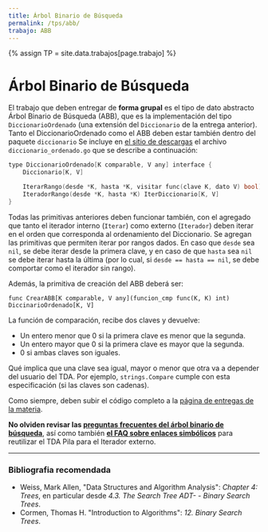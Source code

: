 ```yaml
---
title: Árbol Binario de Búsqueda
permalink: /tps/abb/
trabajo: ABB
---
```

{% assign TP = site.data.trabajos[page.trabajo] %}

Árbol Binario de Búsqueda
=========================

El trabajo que deben entregar de **forma grupal** es el tipo de dato abstracto Árbol Binario de Búsqueda (ABB), que es la implementación del tipo `DiccionarioOrdenado` (una extensión del `Diccionario` de la entrega anterior). 
Tanto el DiccionarioOrdenado como el ABB deben estar también dentro del paquete `diccionario`
Se incluye en [el sitio de descargas]({{site.skel}}) el archivo `diccionario_ordenado.go` que se describe a continuación:

``` cpp
type DiccionarioOrdenado[K comparable, V any] interface {
	Diccionario[K, V]

	IterarRango(desde *K, hasta *K, visitar func(clave K, dato V) bool)
	IteradorRango(desde *K, hasta *K) IterDiccionario[K, V]
}

```

Todas las primitivas anteriores deben funcionar también, con el agregado que tanto el iterador interno (`Iterar`) como externo (`Iterador`) deben iterar en el orden que corresponda al ordenamiento del Diccionario. Se agregan las primitivas que permiten iterar por rangos dados. En caso que `desde` sea `nil`, se debe iterar desde la primera clave, y en caso de que `hasta` sea `nil` se debe iterar hasta la última (por lo cual, si `desde == hasta == nil`, se debe comportar como el iterador sin rango). 

Además, la primitiva de creación del ABB deberá ser: 
```golang
func CrearABB[K comparable, V any](funcion_cmp func(K, K) int) DiccinarioOrdenado[K, V]
```

La función de comparación, recibe dos claves y devuelve:
* Un entero menor que 0 si la primera clave es menor que la segunda.
* Un entero mayor que 0 si la primera clave es mayor que la segunda.
* 0 si ambas claves son iguales.

Qué implica que una clave sea igual, mayor o menor que otra va a depender del usuario del TDA.
Por ejemplo, `strings.Compare` cumple con esta especificación (si las claves son cadenas).

Como siempre, deben subir el código completo a la [página de entregas de la materia]({{site.entregas}}).

**No olviden revisar las [preguntas frecuentes del árbol binario de búsqueda](/algo2/faq/abb)**, así como también 
**[el FAQ sobre enlaces simbólicos](/algo2/faq/symlink)** para reutilizar el TDA Pila para el Iterador externo.

---
### Bibliografia recomendada
* Weiss, Mark Allen, "Data Structures and Algorithm Analysis": *Chapter 4: Trees*, en particular desde *4.3. The Search Tree ADT- - Binary Search Trees*.
* Cormen, Thomas H. "Introduction to Algorithms": *12. Binary Search Trees*.

